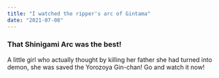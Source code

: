 ```yaml
---
title: "I watched the ripper's arc of Gintama"
date: "2021-07-08"
---
```


### That Shinigami Arc was the best!

A little girl who actually thought by killing her father she had turned into demon, she was saved the Yorozoya Gin-chan! Go and watch it now!
